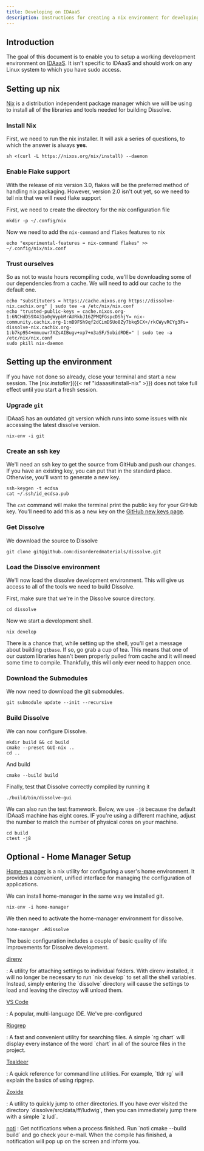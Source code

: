 ```yaml
---
title: Developing on IDAaaS
description: Instructions for creating a nix environment for developing Dissolve on IDAaaS
---
```

## Introduction

The goal of this document is to enable you to setup a working
development environment on [IDAaaS](https://isis.analysis.stfc.ac.uk). It isn\'t specific to IDAaaS and
should work on any Linux system to which you have sudo access.

## Setting up nix

[Nix](http://nixos.org) is a distribution independent package manager
which we will be using to install all of the libraries and tools needed
for building Dissolve.

### Install Nix

First, we need to run the nix installer. It will ask a series of
questions, to which the answer is always **yes**.

``` shell
sh <(curl -L https://nixos.org/nix/install) --daemon
```

### Enable Flake support

With the release of nix version 3.0, flakes will be the preferred method
of handling nix packaging. However, version 2.0 isn\'t out yet, so we
need to tell nix that we will need flake support

First, we need to create the directory for the nix configuration file

``` shell
mkdir -p ~/.config/nix
```

Now we need to add the `nix-command` and `flakes` features to nix

``` shell
echo "experimental-features = nix-command flakes" >> ~/.config/nix/nix.conf
```

### Trust ourselves

So as not to waste hours recompiling code, we\'ll be downloading some of
our dependencies from a cache. We will need to add our cache to the
default one.

``` shell
echo "substituters = https://cache.nixos.org https://dissolve-nix.cachix.org" | sudo tee -a /etc/nix/nix.conf
echo "trusted-public-keys = cache.nixos.org-1:6NCHdD59X431o0gWypbMrAURkbJ16ZPMQFGspcDShjY= nix-community.cachix.org-1:mB9FSh9qf2dCimDSUo8Zy7bkq5CX+/rkCWyvRCYg3Fs= dissolve-nix.cachix.org-1:b7kp954+mmuowr7XZsAIBugv+xp7+n3aSF/5obidRDE=" | sudo tee -a /etc/nix/nix.conf
sudo pkill nix-daemon
```

## Setting up the environment

If you have not done so already, close your terminal and start a new
session. The [*nix installer*]({{< ref "idaaas#install-nix" >}}) does
not take full effect until you start a fresh session.

### Upgrade `git`

IDAaaS has an outdated git version which runs into some issues with nix
accessing the latest dissolve version.

``` shell
nix-env -i git
```

### Create an ssh key

We'll need an ssh key to get the source from GitHub and push our
changes. If you have an existing key, you can put that in the standard
place. Otherwise, you'll want to generate a new key.

``` shell
ssh-keygen -t ecdsa
cat ~/.ssh/id_ecdsa.pub
```

The `cat` command will make the terminal print the public key
for your GitHub key. You\'ll need to add this as a new key on the
[GitHub new keys page](https://github.com/settings/keys).

### Get Dissolve

We download the source to Dissolve

``` shell
git clone git@github.com:disorderedmaterials/dissolve.git
```

### Load the Dissolve environment

We\'ll now load the dissolve development environment. This will give us
access to all of the tools we need to build Dissolve.

First, make sure that we're in the Dissolve source directory.

``` shell
cd dissolve
```

Now we start a development shell.

``` shell
nix develop
```

There is a chance that, while setting up the shell, you\'ll get a
message about building `qtbase`. If so, go grab a cup of tea.
This means that one of our custom libraries hasn't been properly pulled
from cache and it will need some time to compile. Thankfully, this will
only ever need to happen once.

### Download the Submodules

We now need to download the git submodules.

``` shell
git submodule update --init --recursive
```

### Build Dissolve

We can now configure Dissolve.

``` shell
mkdir build && cd build
cmake --preset GUI-nix ..
cd ..
```

And build

``` shell
cmake --build build
```

Finally, test that Dissolve correctly compiled by running it

``` shell
./build/bin/dissolve-gui
```

We can also run the test framework. Below, we use `-j8` because the default IDAaaS machine has eight cores. IF you're using a
different machine, adjust the number to match the number of physical
cores on your machine.

``` shell
cd build
ctest -j8
```

## Optional - Home Manager Setup

[Home-manager](https://github.com/nix-community/home-manager) is a nix
utility for configuring a user's home environment. It provides a
convenient, unified interface for managing the configuration of
applications.

We can install home-manager in the same way we installed git.

``` shell
nix-env -i home-manager
```

We then need to activate the home-manager environment for dissolve.

``` shell
home-manager .#dissolve
```

The basic configuration includes a couple of basic quality of life
improvements for Dissolve development.

[direnv](https://direnv.net/)

:   A utility for attaching settings to individual folders. With direnv
    installed, it will no longer be necessary to run \`nix develop\` to
    set all the shell variables. Instead, simply entering the
    \`dissolve\` directory will cause the settings to load and leaving
    the directoy will unload them.

[VS Code](https://code.visualstudio.com/)

:   A popular, multi-language IDE. We've pre-configured

[Ripgrep](https://github.com/BurntSushi/ripgrep)

:   A fast and convenient utility for searching files. A simple \`rg
    chart\` will display every instance of the word \`chart\` in all of
    the source files in the project.

[Tealdeer](https://github.com/dbrgn/tealdeer)

:   A quick reference for command line utilities. For example, \`tldr
    rg\` will explain the basics of using ripgrep.

[Zoxide](https://github.com/ajeetdsouza/zoxide)

:   A utility to quickly jump to other directories. If you have ever
    visited the directory \`dissolve/src/data/ff/ludwig\`, then you can
    immediately jump there with a simple \`z lud\`.

[noti](https://github.com/variadico/noti)
:   Get notifications when a process finished. Run \`noti cmake --build
    build\` and go check your e-mail. When the compile has finished, a
    notification will pop up on the screen and inform you.
